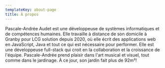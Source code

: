 ```yaml
---
templateKey: about-page
title: À propos
---
```


Pascale-Andrée Audet est une développeuse de systèmes informatiques et de compétences humaines.
Elle travaille à distance de son domicile à Granby pour LCG solution depuis 2020, où elle écrit des applications web en JavaScript, Java et tout ce qui est nécessaire pour performer.
Elle est une développeuse full-stack qui croit en la collaboration et la croissance de l'équipe.
Pascale-Andrée prend plaisir dans l'art musical et visuel, tout comme dans le jardinage.
À ce jour, son jardin fait plus de 92m²!
